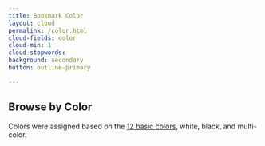 ```yaml
---
title: Bookmark Color
layout: cloud
permalink: /color.html
cloud-fields: color
cloud-min: 1
cloud-stopwords:
background: secondary
button: outline-primary

---
```


## Browse by Color
Colors were assigned based on the [12 basic colors](https://www.usability.gov/how-to-and-tools/methods/color-basics.html#:~:text=Three%20Primary%20Colors%20(Ps)%3A,a%20primary%20with%20a%20secondary), white, black, and multi-color.
